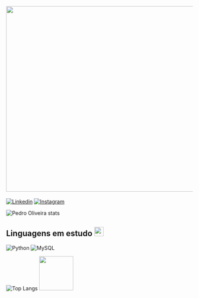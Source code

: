 ## <img src="https://i.imgur.com/kY81eLf.png" width="660" height="500"/>

[![Linkedin](https://img.shields.io/badge/LinkedIn-0077B5?style=for-the-badge&logo=linkedin&logoColor=white)](https://www.linkedin.com/in/pedrooliveiraads/)
[![Instagram](https://img.shields.io/badge/Instagram-E4405F?style=for-the-badge&logo=instagram&logoColor=white)](https://www.instagram.com/pero_opero/) 

![Pedro Oliveira stats](https://github-readme-stats.vercel.app/api?username=pedro-loliveira&show_icons=true&rank_icon=github&theme=tokyonight)

## Linguagens em estudo <img src="https://user-images.githubusercontent.com/74038190/212284087-bbe7e430-757e-4901-90bf-4cd2ce3e1852.gif" width="25" height="25"/>
![Python](https://img.shields.io/badge/Python-3776AB?style=for-the-badge&logo=python&logoColor=white)  <!--![PHP](https://img.shields.io/badge/PHP-777BB4?style=for-the-badge&logo=php&logoColor=white)-->   ![MySQL](https://img.shields.io/badge/MySQL-005C84?style=for-the-badge&logo=mysql&logoColor=white) 


![Top Langs](https://github-readme-stats.vercel.app/api/top-langs/?username=pedro-loliveira&hide_progress=true) <img src="https://user-images.githubusercontent.com/74038190/216656952-f8beff5b-935b-4157-a199-5c504b36a810.gif" width="92" height="92"/>

